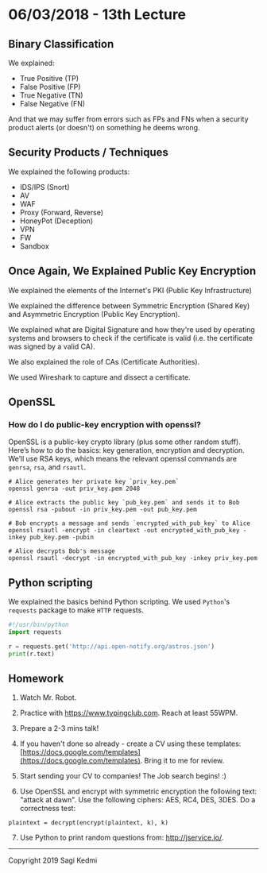 # 06/03/2018 - 13th Lecture

## Binary Classification

We explained:

- True Positive (TP)
- False Positive (FP)
- True Negative (TN)
- False Negative (FN)

And that we may suffer from errors such as FPs and FNs when a security
product alerts (or doesn't) on something he deems wrong.

## Security Products / Techniques

We explained the following products:

- IDS/IPS (Snort)
- AV
- WAF
- Proxy (Forward, Reverse)
- HoneyPot (Deception)
- VPN
- FW
- Sandbox

## Once Again, We Explained Public Key Encryption

We explained the elements of the Internet's PKI (Public Key Infrastructure)

We explained the difference between Symmetric Encryption (Shared Key) and
Asymmetric Encryption (Public Key Encryption).

We explained what are Digital Signature and how they're used by operating systems
and browsers to check if the certificate is valid (i.e. the certificate was signed
by a valid CA).

We also explained the role of CAs (Certificate Authorities).

We used Wireshark to capture and dissect a certificate.

## OpenSSL

### How do I do public-key encryption with openssl?

OpenSSL is a public-key crypto library (plus some other random stuff).
Here’s how to do the basics: key generation, encryption and decryption.
We’ll use RSA keys, which means the relevant openssl commands are `genrsa`, `rsa`, and `rsautl`.

```
# Alice generates her private key `priv_key.pem`
openssl genrsa -out priv_key.pem 2048

# Alice extracts the public key `pub_key.pem` and sends it to Bob
openssl rsa -pubout -in priv_key.pem -out pub_key.pem

# Bob encrypts a message and sends `encrypted_with_pub_key` to Alice
openssl rsautl -encrypt -in cleartext -out encrypted_with_pub_key -inkey pub_key.pem -pubin

# Alice decrypts Bob's message
openssl rsautl -decrypt -in encrypted_with_pub_key -inkey priv_key.pem
```

## Python scripting

We explained the basics behind Python scripting. We used `Python`'s  `requests`
package to make `HTTP` requests.

```python
#!/usr/bin/python
import requests

r = requests.get('http://api.open-notify.org/astros.json')
print(r.text)
```

## Homework
1. Watch Mr. Robot.

2. Practice with https://www.typingclub.com. Reach at least 55WPM.

3. Prepare a 2-3 mins talk!

4. If you haven't done so already - create a CV using these templates: [https://docs.google.com/templates](https://docs.google.com/templates).
Bring it to me for review.

5. Start sending your CV to companies! The Job search begins! :)

6. Use OpenSSL and encrypt with symmetric encryption the following text: "attack at dawn".
Use the following ciphers: AES, RC4, DES, 3DES. Do a correctness test:

```
plaintext = decrypt(encrypt(plaintext, k), k)
```

7. Use Python to print random questions from: http://jservice.io/.

<hr>
Copyright 2019 Sagi Kedmi
